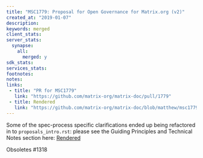```yaml
---
title: "MSC1779: Proposal for Open Governance for Matrix.org (v2)"
created_at: "2019-01-07"
description:
keywords: merged
client_stats:
server_stats:
  synapse:
    all:
      merged: y
sdk_stats:
services_stats:
footnotes:
notes:
links:
 - title: "PR for MSC1779"
   link: "https://github.com/matrix-org/matrix-doc/pull/1779"
 - title: Rendered
   link: "https://github.com/matrix-org/matrix-doc/blob/matthew/msc1779/proposals/1779-open-governance.md"
---
```


Some of the spec-process specific clarifications ended up being refactored in to `proposals_intro.rst`: please see the Guiding Principles and Technical Notes section here: [Rendered](https://github.com/matrix-org/matrix-doc/blob/matthew/msc1779/specification/proposals_intro.rst)

Obsoletes #1318
